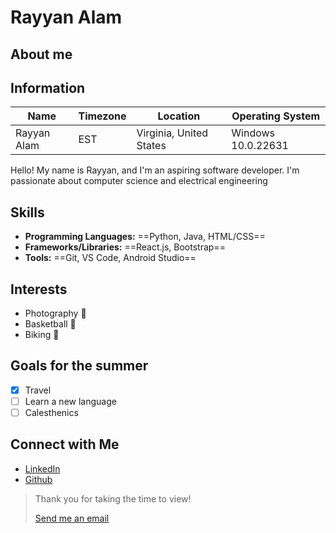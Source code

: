 # Rayyan Alam

## About me

## Information

| Name                | Timezone | Location | Operating System     |
|-----------------------|---------------------|----------|----------|
| Rayyan Alam   | EST | Virginia, United States   | Windows 10.0.22631|


Hello! My name is Rayyan, and I'm an aspiring software developer. I'm passionate about computer science and electrical engineering

## Skills

- **Programming Languages:**   ==Python, Java, HTML/CSS==
- **Frameworks/Libraries:**   ==React.js, Bootstrap==
- **Tools:**   ==Git, VS Code, Android Studio==

## Interests

- Photography 📸
- Basketball 🏀
- Biking 🚴

## Goals for the summer
- [x] Travel
- [ ] Learn a new language
- [ ] Calesthenics

## Connect with Me

- [LinkedIn](https://www.linkedin.com/in/rayyan-alam-a2349324b/)
- [Github](https://github.com/rlam20)

> Thank you for taking the time to view!
> 
> [Send me an email](mailto:ute2br@virginia.edu)


